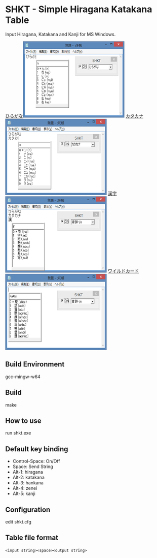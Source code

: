 # SHKT - Simple Hiragana Katakana Table

Input Hiragana, Katakana and Kanji for MS Windows.

<a href="hiragana.png">ひらがな<img src="hiragana.png" width="320" height="240"/></a>
<a href="katakana.png">カタカナ <img src="katakana.png" width="320" height="240"/></a>
<a href="kanji.png">漢字 <img src="kanji.png" width="320" height="240"/></a>
<a href="wildcard.png">ワイルドカード <img src="wildcard.png" width="320" height="240"/></a>


## Build Environment

gcc-mingw-w64


## Build

make


## How to use

run shkt.exe


## Default key binding

- Control-Space: On/Off
- Space: Send String
- Alt-1: hiragana
- Alt-2: katakana
- Alt-3: hankana
- Alt-4: zenei
- Alt-5: kanji


## Configuration

edit shkt.cfg


## Table file format

`<input string><space><output string>`
